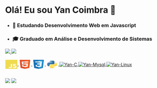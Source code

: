    # Olá! Eu sou Yan Coimbra 👋
- ### 🌱 Estudando Desenvolvimento Web em Javascript
- ### 🎓 Graduado em Análise e Desenvolvimento de Sistemas

<div align="left">
  <a href="https://github.com/yancoim">
  <img height="180em" src="https://github-readme-stats-yancoim.vercel.app/api?username=yancoim&show_icons=true&theme=gotham&include_all_commits=true&count_private=true"/>
  <img height="180em" src="https://github-readme-stats-yancoim.vercel.app/api/top-langs/?username=yancoim&layout=compact&langs_count=7&theme=gotham"/>
</div>
 <div style="display:inline_block" align="left"> <br>
   <img align="center" alt="Yan-Js" height="30" width="40" src="https://raw.githubusercontent.com/devicons/devicon/master/icons/javascript/javascript-plain.svg">
   <img align="center" alt="Yan-HTML" height="30" width="40" src="https://raw.githubusercontent.com/devicons/devicon/master/icons/html5/html5-original.svg">
   <img align="center" alt="Yan-CSS" height="30" width="40" src="https://raw.githubusercontent.com/devicons/devicon/master/icons/css3/css3-original.svg">
   <img align="center" alt="Yan-Python" height="30" width="40" src="https://raw.githubusercontent.com/devicons/devicon/master/icons/python/python-original.svg">
   <img align="center" alt="Yan-C" height="30" width="40" src="https://cdn.jsdelivr.net/gh/devicons/devicon/icons/c/c-original.svg" />
   <img align="center" alt="Yan-Mysql" height="30" width="40" src="https://cdn.jsdelivr.net/gh/devicons/devicon/icons/mysql/mysql-original.svg" />
   <img align="center" alt="Yan-Linux" height="30" width="40" src="https://cdn.jsdelivr.net/gh/devicons/devicon/icons/linux/linux-original.svg" />
</div>
 
 ##
 
 <div style="display:inline_block" align="left">
  <a href="https://www.linkedin.com/in/yan-coimbra/" target="_blank"><img src="https://img.shields.io/badge/LinkedIn-0077B5?style=for-the-badge&logo=linkedin&logoColor=white" target="_blank"></a>
  <a href="mailto:yancoim@gmail.com"><img src="https://img.shields.io/badge/Gmail-D14836?style=for-the-badge&logo=gmail&logoColor=white" target="_blank"></a>
</div>
